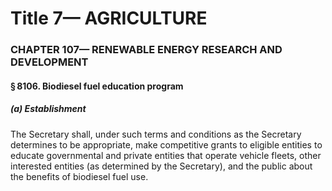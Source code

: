 
# Title 7— AGRICULTURE
### CHAPTER 107— RENEWABLE ENERGY RESEARCH AND DEVELOPMENT
#### § 8106. Biodiesel fuel education program
##### (a) Establishment

The Secretary shall, under such terms and conditions as the Secretary determines to be appropriate, make competitive grants to eligible entities to educate governmental and private entities that operate vehicle fleets, other interested entities (as determined by the Secretary), and the public about the benefits of biodiesel fuel use.
